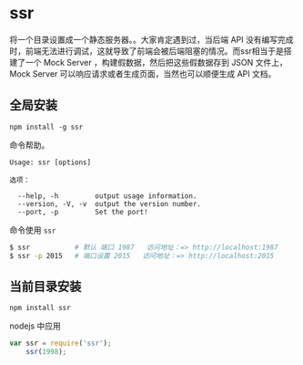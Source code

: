 # ssr

将一个目录设置成一个静态服务器。。大家肯定遇到过，当后端 API 没有编写完成时，前端无法进行调试，这就导致了前端会被后端阻塞的情况。而ssr相当于是搭建了一个 Mock Server ，构建假数据，然后把这些假数据存到 JSON 文件上，Mock Server 可以响应请求或者生成页面，当然也可以顺便生成 API 文档。


## 全局安装

```
npm install -g ssr 
```

命令帮助。

```
Usage: ssr [options]

选项：

  --help, -h         output usage information.
  --version, -V, -v  output the version number. 
  --port, -p         Set the port!

```

命令使用 `ssr`  

```bash
$ ssr           # 默认 端口 1987   访问地址：=> http://localhost:1987
$ ssr -p 2015   # 端口设置 2015   访问地址：=> http://localhost:2015
```


## 当前目录安装

```
npm install ssr
```

nodejs 中应用

```js
var ssr = require('ssr');
    ssr(1998);
```
